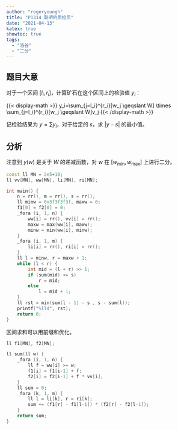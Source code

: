 ```yaml
---
author: "rogeryoungh"
title: "P1314 聪明的质检员"
date: "2021-04-13"
katex: true
showtoc: true
tags: 
  - "洛谷"
  - "二分"
---
```


## 题目大意

对于一个区间 $[l_i,r_i]$，计算矿石在这个区间上的检验值 $y_i$：

{{< display-math >}}
y_i=\sum_{j=l_i}^{r_i}[w_j \geqslant W] \times \sum_{j=l_i}^{r_i}[w_j \geqslant W]v_j
{{< /display-math >}}

记检验结果为 $y=\sum y_i$，对于给定的 $s$，求 $|y-s|$ 的最小值。

## 分析

注意到 $y(w)$ 是关于 $W$ 的递减函数，对 $w$ 在 $[w_{\min},w_{\max}]$ 上进行二分。

```cpp
const ll MN = 2e5+10;
ll vv[MN], ww[MN], li[MN], ri[MN];

int main() {
    n = rr(), m = rr(), s = rr();
    ll minw = 0x3f3f3f3f, maxw = 0;
    f1[0] = f2[0] = 0;
    _fora (i, 1, n) {
        ww[i] = rr(), vv[i] = rr();
        maxw = max(ww[i], maxw);
        minw = min(ww[i], minw);
    }
    _fora (i, 1, m) {
        li[i] = rr(), ri[i] = rr();
    }
    ll l = minw, r = maxw + 1;
    while (l < r) {
        int mid = (l + r) >> 1;
        if (sum(mid) <= s)
            r = mid;
        else
            l = mid + 1;
    }
    ll rst = min(sum(l - 1) - s , s - sum(l));
    printf("%lld", rst);
    return 0;
}
```

区间求和可以用前缀和优化。

```cpp
ll f1[MN], f2[MN];

ll sum(ll w) {
    _fora (i, 1, n) {
        ll f = ww[i] >= w;
        f1[i] = f1[i-1] + f;
        f2[i] = f2[i-1] + f * vv[i];
    }
    ll sum = 0;
    _fora (k, 1, m) {
        ll l = li[k], r = ri[k];
        sum += (f1[r] - f1[l-1]) * (f2[r] - f2[l-1]);
    }
    return sum;
}
```
